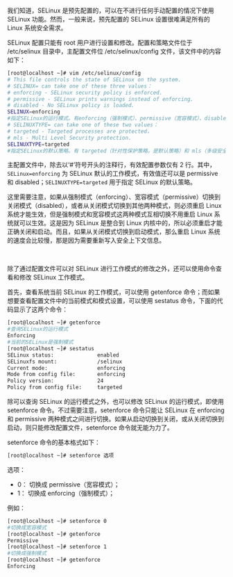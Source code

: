 
‍

我们知道，SELinux 是预先配置的，可以在不进行任何手动配置的情况下使用 SELinux 功能。然而，一般来说，预先配置的 SELinux 设置很难满足所有的 Linux 系统安全需求。

SELinux 配置只能有 root 用户进行设置和修改。配置和策略文件位于 /etc/selinux 目录中，主配置文件位 /etc/selinux/config 文件，该文件中的内容如下：

```bash
[root@localhost ~]# vim /etc/selinux/config
# This file controls the state of SELinux on the system.
# SELINUX= can take one of these three values：
# enforcing - SELinux security policy is enforced.
# permissive - SELinux prints warnings instead of enforcing.
# disabled - No SELinux policy is loaded.
SELINUX=enforcing
#指定SELinux的运行模式。有enforcing（强制模式）、permissive（宽容模式）、disabled（不生效）三种模式
# SELINUXTYPE= can take one of these two values：
# targeted - Targeted processes are protected，
# mls - Multi Level Security protection.
SELINUXTYPE=targeted
#指定SELinux的默认策略。有 targeted（针对性保护策略，是默认策略）和 mls（多级安全保护策略）两种策略
```

主配置文件中，除去以‘#’符号开头的注释行，有效配置参数仅有 2 行。其中，`SELinux=enforcing`​ 为 SELinux 默认的工作模式，有效值还可以是 permissive 和 disabled；`SELINUXTYPE=targeted`​ 用于指定 SELinux 的默认策略。  

这里需要注意，如果从强制模式（enforcing）、宽容模式（permissive）切换到关闭模式（disabled），或者从关闭模式切换到其他两种模式，则必须重启  Linux 系统才能生效，但是强制模式和宽容模式这两种模式互相切换不用重启 Linux 系统就可以生效。这是因为 SELinux 是整合到  Linux 内核中的，所以必须重启才能正确关闭和启动。而且，如果从关闭模式切换到启动模式，那么重启 Linux  系统的速度会比较慢，那是因为需要重新写入安全上下文信息。

‍

除了通过配置文件可以对 SELinux 进行工作模式的修改之外，还可以使用命令查看和修改 SELinux 工作模式。

首先，查看系统当前 SELinux 的工作模式，可以使用 getenforce 命令；而如果想要查看配置文件中的当前模式和模式设置，可以使用 sestatus 命令，下面的代码显示了这两个命令：

```bash
[root@localhost ~]# getenforce
#查询SELinux的运行模式
Enforcing
#当前的SELinux是强制模式
[root@localhost ~]# sestatus
SELinux status:              enabled
SELinuxfs mount:             /selinux
Current mode:                enforcing
Mode from config file:       enforcing
Policy version:              24
Policy from config file:     targeted
```

除可以查询 SELinux 的运行模式之外，也可以修改 SELinux 的运行模式，即使用 setenforce  命令。不过需要注意，setenforce 命令只能让 SELinux 在 enforcing 和 permissive  两种模式之间进行切换。如果从启动切换到关闭，或从关闭切换到启动，则只能修改配置文件，setenforce 命令就无能为力了。

setenforce 命令的基本格式如下：

```bash
[root@localhost ~]# setenforce 选项
```

选项：

- 0： 切换成 permissive（宽容模式）；
- 1： 切换成 enforcing（强制模式）；

例如：

```bash
[root@localhost ~]# setenforce 0
#切换成宽容模式
[root@localhost ~]# getenforce
Permissive
[root@localhost ~]# setenforce 1
#切换成强制模式
[root@localhost ~]# getenforce
Enforcing
```

